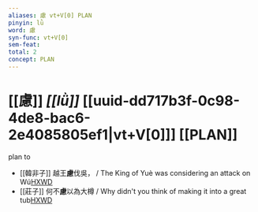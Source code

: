 ```yaml
---
aliases: 慮 vt+V[0] PLAN
pinyin: lǜ
word: 慮
syn-func: vt+V[0]
sem-feat: 
total: 2
concept: PLAN 
---
```

# [[慮]] *[[lǜ]]*  [[uuid-dd717b3f-0c98-4de8-bac6-2e4085805ef1|vt+V[0]]] [[PLAN]]
plan to
 - [[韓非子]] 越王**慮**伐吳， / The King of Yuè was considering an attack on Wú[HXWD](https://hxwd.org/textview.html?location=KR3c0005_tls_030-92a.2)
 - [[莊子]] 何不**慮**以為大樽 / Why didn't you think of making it into a great tub[HXWD](https://hxwd.org/textview.html?location=KR5c0126_tls_001-14a.24)